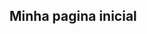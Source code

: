 <!DOCTYPE html>
<html lang="en">
<head>
    <meta charset="UTF-8">
    <meta name="viewport" content="width=device-width, initial-scale=1.0">
    <title>Curso de Git e Github</title>
</head>
<body>
    <h2>Minha pagina inicial</h2> 
</body>
</html>
